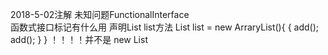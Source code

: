 2018-5-02注解
未知问题FunctionalInterface  
函数式接口标记有什么用
声明List<String> list方法
List<String> list = new ArraryList<String>(){
    {
        add();
        add();
    }
}
！！！！并不是 new List<String>

